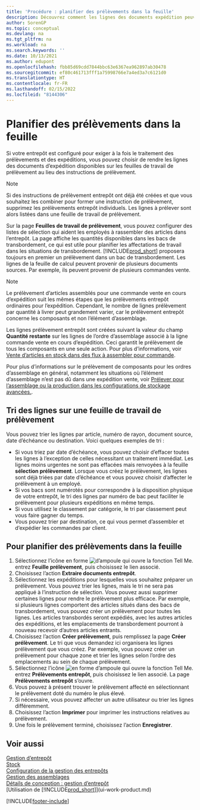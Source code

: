 ```yaml
---
title: 'Procédure : planifier des prélèvements dans la feuille'
description: Découvrez comment les lignes des documents expédition peuvent être mises à disposition sur les feuilles de travail de prélèvement pour les magasiniers.
author: SorenGP
ms.topic: conceptual
ms.devlang: na
ms.tgt_pltfrm: na
ms.workload: na
ms.search.keywords: ''
ms.date: 10/13/2021
ms.author: edupont
ms.openlocfilehash: fbb85d69cdd7844bbc63e6367ea962897ab30478
ms.sourcegitcommit: ef80c461713fff1a75998766e7a4ed3a7c6121d0
ms.translationtype: HT
ms.contentlocale: fr-FR
ms.lasthandoff: 02/15/2022
ms.locfileid: "8144306"
---
```

# <a name="plan-picks-in-worksheets"></a>Planifier des prélèvements dans la feuille

Si votre entrepôt est configuré pour exiger à la fois le traitement des prélèvements et des expéditions, vous pouvez choisir de rendre les lignes des documents d’expédition disponibles sur les feuilles de travail de prélèvement au lieu des instructions de prélèvement.  

> [!NOTE]  
> Si des instructions de prélèvement entrepôt ont déjà été créées et que vous souhaitez les combiner pour former une instruction de prélèvement, supprimez les prélèvements entrepôt individuels. Les lignes à prélever sont alors listées dans une feuille de travail de prélèvement.  

Sur la page **Feuilles de travail de prélèvement**, vous pouvez configurer des listes de sélection qui aident les employés à rassembler des articles dans l’entrepôt. La page affiche les quantités disponibles dans les bacs de transbordement, ce qui est utile pour planifier les affectations de travail dans les situations de transbordement. [!INCLUDE[prod_short](includes/prod_short.md)] proposera toujours en premier un prélèvement dans un bac de transbordement. Les lignes de la feuille de calcul peuvent provenir de plusieurs documents sources. Par exemple, ils peuvent provenir de plusieurs commandes vente. 

> [!NOTE]  
> Le prélèvement d’articles assemblés pour une commande vente en cours d’expédition suit les mêmes étapes que les prélèvements entrepôt ordinaires pour l’expédition. Cependant, le nombre de lignes prélèvement par quantité à livrer peut grandement varier, car le prélèvement entrepôt concerne les composants et non l’élément d’assemblage.  
>
> Les lignes prélèvement entrepôt sont créées suivant la valeur du champ **Quantité restante** sur les lignes de l’ordre d’assemblage associé à la ligne commande vente en cours d’expédition. Ceci garantit le prélèvement de tous les composants en une seule action. Pour plus d’informations, voir [Vente d’articles en stock dans des flux à assembler pour commande](assembly-how-to-sell-inventory-items-in-assemble-to-order-flows.md).  
>
> Pour plus d’informations sur le prélèvement de composants pour les ordres d’assemblage en général, notamment les situations où l’élément d’assemblage n’est pas dû dans une expédition vente, voir [Prélever pour l’assemblage ou la production dans les configurations de stockage avancées.](warehouse-how-to-pick-for-internal-operations-in-advanced-warehousing.md).  

## <a name="sorting-lines-on-a-pick-worksheet"></a>Tri des lignes sur une feuille de travail de prélèvement
Vous pouvez trier les lignes par article, numéro de rayon, document source, date d’échéance ou destination. Voici quelques exemples de tri :

* Si vous triez par date d’échéance, vous pouvez choisir d’effacer toutes les lignes à l’exception de celles nécessitant un traitement immédiat. Les lignes moins urgentes ne sont pas effacées mais renvoyées à la feuille **sélection prélèvement**. Lorsque vous créez le prélèvement, les lignes sont déjà triées par date d’échéance et vous pouvez choisir d’affecter le prélèvement à un employé.
* Si vos bacs sont numérotés pour correspondre à la disposition physique de votre entrepôt, le tri des lignes par numéro de bac peut faciliter le prélèvement pour plusieurs expéditions en même temps. 
* Si vous utilisez le classement par catégorie, le tri par classement peut vous faire gagner du temps. 
* Vous pouvez trier par destination, ce qui vous permet d’assembler et d’expédier les commandes par client.

## <a name="to-plan-picks-in-the-worksheet"></a>Pour planifier des prélèvements dans la feuille

1. Sélectionnez l’icône en forme ![d’ampoule qui ouvre la fonction Tell Me.](media/ui-search/search_small.png "Dites-moi ce que vous voulez faire") entrez **Feuille prélèvement**, puis choisissez le lien associé.  
2. Choisissez l’action **Extraire documents entrepôt**.  
3. Sélectionnez les expéditions pour lesquelles vous souhaitez préparer un prélèvement. Vous pouvez trier les lignes, mais le tri ne sera pas appliqué à l’instruction de sélection. Vous pouvez aussi supprimer certaines lignes pour rendre le prélèvement plus efficace. Par exemple, si plusieurs lignes comportent des articles situés dans des bacs de transbordement, vous pouvez créer un prélèvement pour toutes les lignes. Les articles transbordés seront expédiés, avec les autres articles des expéditions, et les emplacements de transbordement pourront à nouveau recevoir d’autres articles entrants.  
4. Choisissez l’action **Créer prélèvement**, puis remplissez la page **Créer prélèvement**. Le tri que vous demandez ici organisera les lignes prélèvement que vous créez. Par exemple, vous pouvez créer un prélèvement pour chaque zone et trier les lignes selon l’ordre des emplacements au sein de chaque prélèvement.  
5. Sélectionnez l’icône ![en forme d’ampoule qui ouvre la fonction Tell Me.](media/ui-search/search_small.png "Dites-moi ce que vous voulez faire") entrez **Prélèvements entrepôt**, puis choisissez le lien associé. La page **Prélèvements entrepôt** s’ouvre.  
6. Vous pouvez à présent trouver le prélèvement affecté en sélectionnant le prélèvement doté du numéro le plus élevé.  
7. Si nécessaire, vous pouvez affecter un autre utilisateur ou trier les lignes différemment.  
8. Choisissez l’action **Imprimer** pour imprimer les instructions relatives au prélèvement.  
9. Une fois le prélèvement terminé, choisissez l’action **Enregistrer**.  

## <a name="see-also"></a>Voir aussi

[Gestion d’entrepôt](warehouse-manage-warehouse.md)  
[Stock](inventory-manage-inventory.md)  
[Configuration de la gestion des entrepôts](warehouse-setup-warehouse.md)  
[Gestion des assemblages](assembly-assemble-items.md)  
[Détails de conception : gestion d’entrepôt](design-details-warehouse-management.md)  
[Utilisation de [!INCLUDE[prod_short](includes/prod_short.md)]](ui-work-product.md)  


[!INCLUDE[footer-include](includes/footer-banner.md)]
